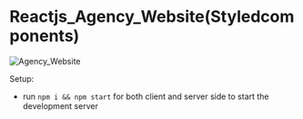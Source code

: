 # Reactjs_Agency_Website(Styledcomponents)

![Agency_Website](https://i.postimg.cc/y8zfdpdX/Screenshot-2.png)

Setup:
- run ```npm i && npm start``` for both client and server side to start the development server
